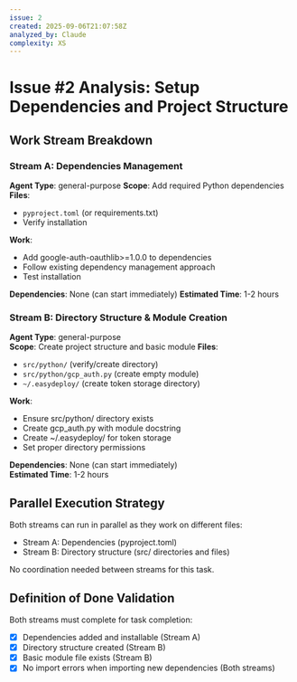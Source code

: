 ```yaml
---
issue: 2
created: 2025-09-06T21:07:58Z
analyzed_by: Claude
complexity: XS
---
```


# Issue #2 Analysis: Setup Dependencies and Project Structure

## Work Stream Breakdown

### Stream A: Dependencies Management
**Agent Type**: general-purpose
**Scope**: Add required Python dependencies
**Files**:
- `pyproject.toml` (or requirements.txt)
- Verify installation

**Work**:
- Add google-auth-oauthlib>=1.0.0 to dependencies
- Follow existing dependency management approach
- Test installation

**Dependencies**: None (can start immediately)
**Estimated Time**: 1-2 hours

### Stream B: Directory Structure & Module Creation
**Agent Type**: general-purpose  
**Scope**: Create project structure and basic module
**Files**:
- `src/python/` (verify/create directory)
- `src/python/gcp_auth.py` (create empty module)
- `~/.easydeploy/` (create token storage directory)

**Work**:
- Ensure src/python/ directory exists
- Create gcp_auth.py with module docstring
- Create ~/.easydeploy/ for token storage
- Set proper directory permissions

**Dependencies**: None (can start immediately)  
**Estimated Time**: 1-2 hours

## Parallel Execution Strategy

Both streams can run in parallel as they work on different files:
- Stream A: Dependencies (pyproject.toml)
- Stream B: Directory structure (src/ directories and files)

No coordination needed between streams for this task.

## Definition of Done Validation

Both streams must complete for task completion:
- [x] Dependencies added and installable (Stream A)
- [x] Directory structure created (Stream B)  
- [x] Basic module file exists (Stream B)
- [x] No import errors when importing new dependencies (Both streams)
